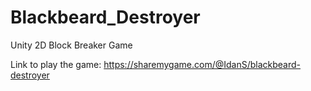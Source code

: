 # Blackbeard_Destroyer
Unity 2D Block Breaker Game

Link to play the game: https://sharemygame.com/@IdanS/blackbeard-destroyer

